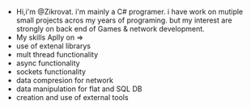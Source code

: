 - Hi,i'm @Zikrovat.
 i'm mainly a C# programer.
 i have work on mutiple small projects acros my years of programing.
 but my interest are strongly on back end of Games & network development.
- My skills Aplly on =>
- use of extenal librarys
- mult thread functionality
- async functionality
- sockets functionality
- data compresion for network
- data manipulation for flat and SQL DB
- creation and use of external tools

 
